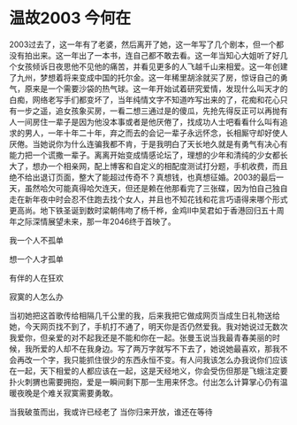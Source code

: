 # 温故2003 今何在

2003过去了，这一年有了老婆，然后离开了她，这一年写了几个剧本，但一个都没有拍出来。这一年出了一本书，连自己都不敢去看。这一年当知心大姐听了好几个女孩倾诉日夜思他不见他的痛苦，并看见更多的人飞越千山来相爱。这一年创建了九州，梦想着将来变成中国的托尔金。这一年稀里胡涂就买了房，惊讶自己的勇气，原来是一个需要沙袋的热气球。这一年开始试着研究爱情，发现什么叫天才的白痴，网络老写手们都变坏了，当年纯情文字不知道咋写出来的了，花痴和花心只有一步之遥，追女孩象买房，一看二想三通过是的傻瓜，先抢先得反正可以再抛有人一间房住一辈子是因为他没本事或者是他厌倦了，找成功人士吧看看什么叫有追求的男人，一年十年二十年，弃之而去的会记一辈子永远怀念，长相厮守却好使人厌倦。当她说你为什么连骗我都不肯，于是我明白了天长地久就是有勇气有决心有能力把一个谎撒一辈子。离离开始变成情感论坛了，理想的少年和清纯的少女都长大了，想办一个相亲网，配上博客和自定义的相配度测试打分题，手机收费，而且绝不给出退订页面，整大了能超过传奇不？真想钱，也真想征婚。2003的最后一天，虽然哈欠可能真得哈欠连天，但还是赖在他那看完了三张碟，因为怕自己独自走在新年夜中时会忍不住跑去找个女人，并且也不知花钱和花言巧语得来哪个形式更高尚。地下铁圣诞到数时梁朝伟吻了杨千桦，金鸡II中吴君如于香港回归五十周年之际深情展望未来，那一年2046终于首映了。&#x20;

我一个人不孤单&#x20;

想一个人才孤单&#x20;

有伴的人在狂欢&#x20;

寂寞的人怎么办&#x20;

当初她把这首歌传给相隔几千公里的我，后来我把它做成网页当成生日礼物送给她，今天网页找不到了，手机打不通了，明天你是否仍然爱我。我对她说过无数次我爱你，但亲爱的对不起我还是不能和你在一起。张曼玉说当我最青春美丽的时候，我所爱的人却不在我身边。写了两万字就写不下去了，她说她最喜欢，那我不会再改一个字，我只能抓住很少的东西永恒不变。有人问我该怎么办我说你们应该在一起，天下相爱的人都应该在一起，这是天经地义，你会受伤但那是飞蛾注定要扑火刺猬也需要拥抱，爱是一瞬间剩下那一生用来怀念。付出怎么计算掌心仍有温暖夜晚是个难关寂寞需要勇敢。&#x20;

当我破茧而出，我或许已经老了 当你归来开放，谁还在等待
